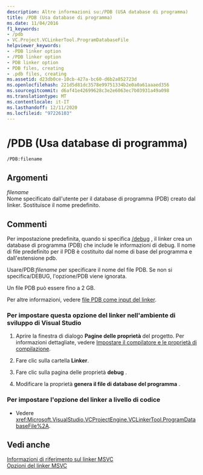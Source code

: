 ```yaml
---
description: Altre informazioni su:/PDB (USA database di programma)
title: /PDB (Usa database di programma)
ms.date: 11/04/2016
f1_keywords:
- /pdb
- VC.Project.VCLinkerTool.ProgramDatabaseFile
helpviewer_keywords:
- -PDB linker option
- /PDB linker option
- PDB linker option
- PDB files, creating
- .pdb files, creating
ms.assetid: d23db0ce-10cb-427a-bc60-d6b2a852723d
ms.openlocfilehash: 221d5d81dc3578e99751334b2e0a0a61aaaed356
ms.sourcegitcommit: d6af41e42699628c3e2e6063ec7b03931a49a098
ms.translationtype: MT
ms.contentlocale: it-IT
ms.lasthandoff: 12/11/2020
ms.locfileid: "97226103"
---
```

# <a name="pdb-use-program-database"></a>/PDB (Usa database di programma)

```
/PDB:filename
```

## <a name="arguments"></a>Argomenti

*filename*<br/>
Nome specificato dall'utente per il database di programma (PDB) creato dal linker. Sostituisce il nome predefinito.

## <a name="remarks"></a>Commenti

Per impostazione predefinita, quando si specifica [/debug](debug-generate-debug-info.md) , il linker crea un database di programma (PDB) che include le informazioni di debug. Il nome di file predefinito per il PDB è costituito dal nome di base del programma e dall'estensione pdb.

Usare/PDB:*filename* per specificare il nome del file PDB. Se non si specifica/DEBUG, l'opzione/PDB viene ignorata.

Un file PDB può essere fino a 2 GB.

Per altre informazioni, vedere [file PDB come input del linker](dot-pdb-files-as-linker-input.md).

### <a name="to-set-this-linker-option-in-the-visual-studio-development-environment"></a>Per impostare questa opzione del linker nell'ambiente di sviluppo di Visual Studio

1. Aprire la finestra di dialogo **Pagine delle proprietà** del progetto. Per informazioni dettagliate, vedere [Impostare il compilatore e le proprietà di compilazione](../working-with-project-properties.md).

1. Fare clic sulla cartella **Linker**.

1. Fare clic sulla pagina delle proprietà **debug** .

1. Modificare la proprietà **genera il file di database del programma** .

### <a name="to-set-this-linker-option-programmatically"></a>Per impostare l'opzione del linker a livello di codice

- Vedere <xref:Microsoft.VisualStudio.VCProjectEngine.VCLinkerTool.ProgramDatabaseFile%2A>.

## <a name="see-also"></a>Vedi anche

[Informazioni di riferimento sul linker MSVC](linking.md)<br/>
[Opzioni del linker MSVC](linker-options.md)
